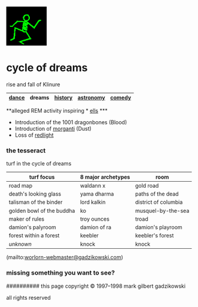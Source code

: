 ![dancer](assets/dancer.gif)

# cycle of dreams



rise and fall of Klinure

|  [dance](dance.md)  | **dreams** |  [history](history.md)  |  [astronomy](astronomy.md)  |  [comedy](comedy.md)  | 
| ------------------- | ---------- | ----------------------- | --------------------------- | --------------------- | 

 





**alleged REM activity inspiring * [ells](ells.md) ***







* Introduction of the 1001 dragonbones (Blood)
* Introduction of  [morganti](morganti.md)  (Dust)
* Loss of  [redlight](redlight.md)








### **the tesseract**



turf in the cycle of dreams





 

| **turf focus**            | **8 major archetypes** | **room**             | 
| ------------------------- | ---------------------- | -------------------- | 
| road map                  | waldann x              | gold road            | 
| death's looking glass     | yama dharma            | paths of the dead    | 
| talisman of the binder    | lord kalkin            | district of columbia | 
| golden bowl of the buddha | ko                     | musquel-by-the-sea   | 
| maker of rules            | troy ounces            | troad                | 
| damion's palyroom         | damion of ra           | damion's playroom    | 
| forest within a forest    | keebler                | keebler's forest     | 
| *unknown*                 | knock                  | knock                | 

 

 (mailto:worlorn-webmaster@gadzikowski.com) 


### missing something you want to see?








########## this page copyright © 1997–1998 mark gilbert gadzikowski

all rights reserved